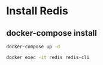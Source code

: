 # Install Redis

## docker-compose install

```bash
docker-compose up -d
```

```bash
docker exec -it redis redis-cli
```